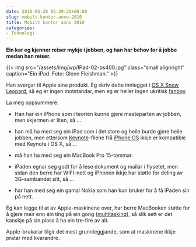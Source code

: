 ```yaml
---
date: 2010-05-28 05:39:26+00:00
slug: mobilt-kontor-anno-2010
title: Mobilt kontor anno 2010
categories:
- Teknologi
---
```



**Ein kar eg kjenner reiser mykje i jobben, og han har behov for å jobbe medan han reiser.**

<!--more-->
{{< img src="/assets/img/wp/IPad-02-bs400.jpg" class="small alignright" caption="Ein iPad. Foto: Glenn Fleishman." >}}

Han svergar til Apple sine produkt. Eg skriv dette innlegget i [OS X Snow Leopard](http://en.wikipedia.org/wiki/Mac_OS_X_Snow_Leopard), så eg er ingen motstandar, men eg er heller ingen ukritisk [fanboy](http://www.uberreview.com/2008/01/25-signs-that-you-might-be-an-apple-fanboy.htm).

La meg oppsummere:



	
  * Han har ein iPhone som i teorien kunne gjere mesteparten av jobben, men skjermen er liten, så ...

	
  * han må ha med seg ein iPad som i det store og heile burde gjere heile jobben, men ettersom [Keynote](http://no.wikipedia.org/wiki/Keynote)-filene frå [iPhone OS](http://en.wikipedia.org/wiki/IPhone_OS) ikkje er kompatible med Keynote i OS X, så ...

	
  * må han ha med seg ein MacBook Pro 15-tommar.

	
  * iPaden egnar seg godt for å lese dokument og mailar i flysetet, men sidan den berre har WIFI-nett og iPhonen ikkje har støtte for deling av 3G-sambandet sitt, så ...

	
  * har han med seg ein gamal Nokia som han kun bruker for å få iPaden sin på nett.


Eg kan legge til at av Apple-maskinene over, har berre MacBooken støtte for å gjere meir enn éin ting på ein gong ([multitasking](http://nn.wikipedia.org/wiki/Multik%C3%B8yring)), så slik sett er det kanskje på sin plass å ha ein tre-fire av alt.

Apple-brukarar tilgir det mest grunnleggjande, som at maskinene ikkje pratar med kvarandre.
